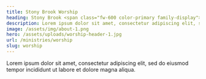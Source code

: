 ```yaml
---
title: Stony Brook Worship
heading: Stony Brook <span class="fw-600 color-primary family-display">Worship</span>
description: Lorem ipsum dolor sit amet, consectetur adipiscing elit, sed do eiusmod tempor incididunt ut labore et dolore magna aliqua.
image: /assets/img/about-1.png
hero: /assets/uploads/worship-header-1.jpg
url: /ministries/worship
slug: worship
---
```


Lorem ipsum dolor sit amet, consectetur adipiscing elit, sed do eiusmod tempor incididunt ut labore et dolore magna aliqua.